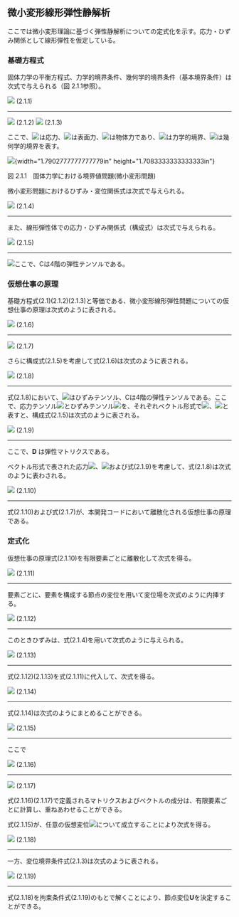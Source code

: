 ## 微小変形線形弾性静解析

ここでは微小変形理論に基づく弾性静解析についての定式化を示す。応力・ひずみ関係として線形弾性を仮定している。

### 基礎方程式

固体力学の平衡方程式、力学的境界条件、幾何学的境界条件（基本境界条件）は次式で与えられる（図
2.1.1参照）。

  ![](media/image1.png)   (2.1.1)
  ----------------------- ---------
  ![](media/image2.png)   (2.1.2)
  ![](media/image3.png)   (2.1.3)

ここで、![](media/image4.png)は応力、![](media/image5.png)は表面力、![](media/image6.png)は物体力であり、![](media/image7.png)は力学的境界、![](media/image8.png)は幾何学的境界を表す。

![](media/image9.png){width="1.7902777777777779in"
height="1.7083333333333333in"}

図 2.1.1　固体力学における境界値問題(微小変形問題)

微小変形問題におけるひずみ・変位関係式は次式で与えられる。

  ![](media/image10.png)   (2.1.4)
  ------------------------ ---------

また、線形弾性体での応力・ひずみ関係式（構成式）は次式で与えられる。

  ![](media/image11.png)   (2.1.5)
  ------------------------ ---------

![](media/image12.png)ここで、Cは4階の弾性テンソルである。

### 仮想仕事の原理

基礎方程式(2.1)(2.1.2)(2.1.3)と等価である、微小変形線形弾性問題についての仮想仕事の原理は次式のように表される。

  ![](media/image13.png)   (2.1.6)
  ------------------------ ---------
  ![](media/image14.png)   (2.1.7)

さらに構成式(2.1.5)を考慮して式(2.1.6)は次式のように表される。

  ![](media/image15.png)   (2.1.8)
  ------------------------ ---------

式(2.1.8)において、![](media/image16.png)はひずみテンソル、Cは4階の弾性テンソルである。ここで、応力テンソル![](media/image17.png)とひずみテンソル![](media/image18.png)を、それぞれベクトル形式で![](media/image19.png)、![](media/image20.png)と表すと、構成式(2.1.5)は次式のように表される。

  ![](media/image21.png)   (2.1.9)
  ------------------------ ---------

ここで、**D** は弾性マトリクスである。

ベクトル形式で表された応力![](media/image19.png)、![](media/image20.png)および式(2.1.9)を考慮して、式(2.1.8)は次式のように表わされる。

  ![](media/image22.png)   (2.1.10)
  ------------------------ ----------

式(2.1.10)および式(2.1.7)が、本開発コードにおいて離散化される仮想仕事の原理である。

### 定式化

仮想仕事の原理式(2.1.10)を有限要素ごとに離散化して次式を得る。

  ![](media/image23.png)   (2.1.11)
  ------------------------ ----------

要素ごとに、要素を構成する節点の変位を用いて変位場を次式のように内挿する。

  ![](media/image24.png)   (2.1.12)
  ------------------------ ----------

このときひずみは、式(2.1.4)を用いて次式のように与えられる。

  ![](media/image25.png)   (2.1.13)
  ------------------------ ----------

式(2.1.12)(2.1.13)を式(2.1.11)に代入して、次式を得る。

  ![](media/image26.png)   (2.1.14)
  ------------------------ ----------

式(2.1.14)は次式のようにまとめることができる。

  ![](media/image27.png)   (2.1.15)
  ------------------------ ----------

ここで

  ![](media/image28.png)   (2.1.16)
  ------------------------ ----------
  ![](media/image29.png)   (2.1.17)

式(2.1.16)(2.1.17)で定義されるマトリクスおよびベクトルの成分は、有限要素ごとに計算し、重ねあわせることができる。

式(2.1.15)が、任意の仮想変位![](media/image30.png)について成立することにより次式を得る。

  ![](media/image31.png)   (2.1.18)
  ------------------------ ----------

一方、変位境界条件式(2.1.3)は次式のように表される。

  ![](media/image32.png)   (2.1.19)
  ------------------------ ----------

式(2.1.18)を拘束条件式(2.1.19)のもとで解くことにより、節点変位**U**を決定することができる。
